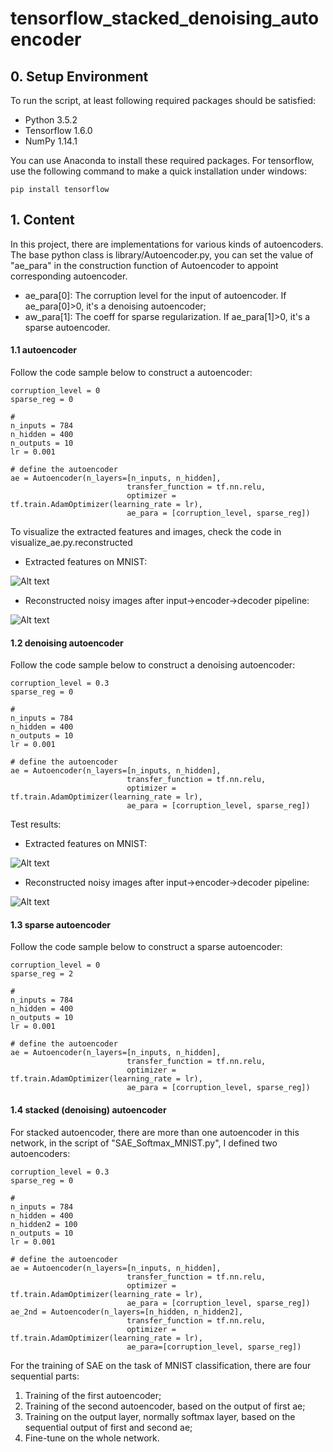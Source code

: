 # tensorflow_stacked_denoising_autoencoder

## 0. Setup Environment
To run the script, at least following required packages should be satisfied:
- Python 3.5.2
- Tensorflow 1.6.0
- NumPy 1.14.1

You can use Anaconda to install these required packages. For tensorflow, use the following command to make a quick installation under windows:
```
pip install tensorflow
```
## 1. Content
In this project, there are implementations for various kinds of autoencoders. The base python class is library/Autoencoder.py, you can set the value of "ae_para" in the construction function of Autoencoder to appoint corresponding autoencoder.

- ae_para[0]: The corruption level for the input of autoencoder. If ae_para[0]>0, it's a denoising autoencoder;
- aw_para[1]: The coeff for sparse regularization. If ae_para[1]>0, it's a sparse autoencoder.
#### 1.1 autoencoder
Follow the code sample below to construct a autoencoder:
```
corruption_level = 0
sparse_reg = 0

#
n_inputs = 784
n_hidden = 400
n_outputs = 10
lr = 0.001

# define the autoencoder
ae = Autoencoder(n_layers=[n_inputs, n_hidden],
                          transfer_function = tf.nn.relu,
                          optimizer = tf.train.AdamOptimizer(learning_rate = lr),
                          ae_para = [corruption_level, sparse_reg])
```
To visualize the extracted features and  images, check the code in visualize_ae.py.reconstructed
- Extracted features on MNIST:

![Alt text](https://github.com/wblgers/tensorflow_stacked_denoising_autoencoder/raw/master/pjt_images/ae_features.png)
- Reconstructed noisy images after input->encoder->decoder pipeline:

![Alt text](https://github.com/wblgers/tensorflow_stacked_denoising_autoencoder/raw/master/pjt_images/recover_image_ae.png)
#### 1.2 denoising autoencoder
Follow the code sample below to construct a denoising autoencoder:
```
corruption_level = 0.3
sparse_reg = 0

#
n_inputs = 784
n_hidden = 400
n_outputs = 10
lr = 0.001

# define the autoencoder
ae = Autoencoder(n_layers=[n_inputs, n_hidden],
                          transfer_function = tf.nn.relu,
                          optimizer = tf.train.AdamOptimizer(learning_rate = lr),
                          ae_para = [corruption_level, sparse_reg])
```

Test results:
- Extracted features on MNIST:

![Alt text](https://github.com/wblgers/tensorflow_stacked_denoising_autoencoder/raw/master/pjt_images/dae_features.png)
- Reconstructed noisy images after input->encoder->decoder pipeline:

![Alt text](https://github.com/wblgers/tensorflow_stacked_denoising_autoencoder/raw/master/pjt_images/recover_image_dae.png)
#### 1.3 sparse autoencoder
Follow the code sample below to construct a sparse autoencoder:
```
corruption_level = 0
sparse_reg = 2

#
n_inputs = 784
n_hidden = 400
n_outputs = 10
lr = 0.001

# define the autoencoder
ae = Autoencoder(n_layers=[n_inputs, n_hidden],
                          transfer_function = tf.nn.relu,
                          optimizer = tf.train.AdamOptimizer(learning_rate = lr),
                          ae_para = [corruption_level, sparse_reg])
```
#### 1.4 stacked (denoising) autoencoder
For stacked autoencoder, there are more than one autoencoder in this network, in the script of "SAE_Softmax_MNIST.py", I defined two autoencoders:
```
corruption_level = 0.3
sparse_reg = 0

#
n_inputs = 784
n_hidden = 400
n_hidden2 = 100
n_outputs = 10
lr = 0.001

# define the autoencoder
ae = Autoencoder(n_layers=[n_inputs, n_hidden],
                          transfer_function = tf.nn.relu,
                          optimizer = tf.train.AdamOptimizer(learning_rate = lr),
                          ae_para = [corruption_level, sparse_reg])
ae_2nd = Autoencoder(n_layers=[n_hidden, n_hidden2],
                          transfer_function = tf.nn.relu,
                          optimizer = tf.train.AdamOptimizer(learning_rate = lr),
                          ae_para=[corruption_level, sparse_reg])
```
For the training of SAE on the task of MNIST classification, there are four sequential parts:
1. Training of the first autoencoder;
2. Training of the second autoencoder, based on the output of first ae;
3. Training on the output layer, normally softmax layer, based on the sequential output of first and second ae;
4. Fine-tune on the whole network.



